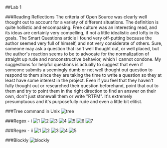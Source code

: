 ##Lab 1

###Reading Reflections
The criteria of Open Source was clearly well thought out to account for a variety of different situations. The definition is quite hollistic and encompasing. Free culture was an interesting read, and its ideas are certainly very compelling, if not a little idealistic and lofty in its goals. The Smart Questions article I found very off-putting because the author seemed very full of himself, and not very considerate of others. Sure, someone may ask a question that isn't well thought out, or well placed, but the author's reaction seems to be to advocate for the normalization of straight up rude and nonconstructive behavior, which I cannot condone. My suggestions for helpful questions is actually to suggest that even if someone submits a seemingly dumb or not well thought out question to respond to them since they are taking the time to write a question so they at least have some interest in the project. Even if you feel that they haven't fully thought out or researched their question beforehand, point that out to them and try to point them in the right direction to find an answer on their own, don't just stonewall them or write "RTFM". It's extremely presumptuous and it's purposefully rude and even a little bit elitist.

###Tree command in Unix
![tree](http://i.imgur.com/5RMoG5x.png)

###Regex - i
![1](http://i.imgur.com/Tnw6a7L.png)
![2](http://i.imgur.com/jYhMygZ.png)
![3](http://i.imgur.com/uqQbKeK.png)
![4](http://i.imgur.com/FiCOb1P.png)
![5](http://i.imgur.com/dUnGDt4.png)
![6](http://i.imgur.com/o7e2igs.png)
![7](http://i.imgur.com/B7MwfXh.png)

###Regex - ii
![1](http://i.imgur.com/2ruiPiT.png)
![2](http://i.imgur.com/2MSrwLW.png)
![3](http://i.imgur.com/Nd3hY0Y.png)
![4](http://i.imgur.com/KjJGcBe.png)
![5](http://i.imgur.com/poWrFBl.png)

###Blockly
![blockly](http://i.imgur.com/OBpk8Ze.png)